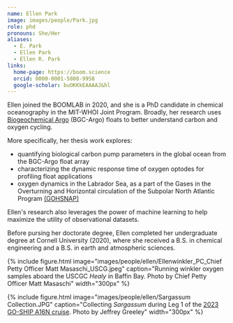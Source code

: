 ```yaml
---
name: Ellen Park
image: images/people/Park.jpg
role: phd
pronouns: She/Her
aliases:
  - E. Park
  - Ellen Park
  - Ellen R. Park
links:
  home-page: https://boom.science
  orcid: 0000-0001-5808-9958
  google-scholar: buOKKkEAAAAJ&hl
---
```


Ellen joined the BOOMLAB in 2020, and she is a PhD candidate in chemical oceanography in the MIT-WHOI Joint Program. Broadly, her research uses [Biogeochemical Argo](https://biogeochemical-argo.org/) (BGC-Argo) floats to better understand carbon and oxygen cycling.

More specifically, her thesis work explores:
- quantifying biological carbon pump parameters in the global ocean from the BGC-Argo float array
- characterizing the dynamic response time of oxygen optodes for profiling float applications
- oxygen dynamics in the Labrador Sea, as a part of the Gases in the Overturning and Horizontal circulation of the Subpolar North Atlantic Program [(GOHSNAP)](https://tos.org/oceanography/article/linking-oxygen-and-carbon-uptake-with-the-meridional-overturning-circulation-using-a-transport-mooring-array)

Ellen's research also leverages the power of machine learning to help maximize the utility of observational datasets.

Before pursing her doctorate degree, Ellen completed her undergraduate degree at Cornell University (2020), where she received a B.S. in chemical engineering and a B.S. in earth and atmospheric sciences.

{%
  include figure.html
  image="images/people/ellen/Ellenwinkler_PC_Chief Petty Officer Matt Masaschi_USCG.jpeg"
  caption="Running winkler oxygen samples aboard the USCGC _Healy_ in Baffin Bay. Photo by Chief Petty Officer Matt Masaschi"
  width="300px"
%}

{%
  include figure.html
  image="images/people/ellen/Sargassum Collection.JPG"
  caption="Collecting _Sargassum_ during Leg 1 of the [2023 GO-SHIP A16N cruise](https://www.go-bgc.org/expedition/atlantic-2023/sargassum-sampling). Photo by Jeffrey Greeley"
  width="300px"
%}
